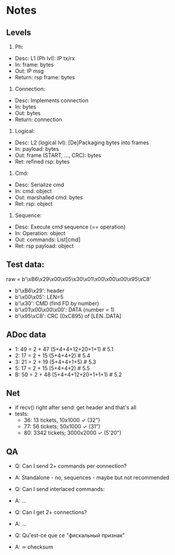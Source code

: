 # Notes

## Levels
1. Ph:
  - Desc: L1 (Ph lvl): IP tx/rx
  - In: frame: bytes
  - Out: IP msg
  - Return: rsp frame: bytes
1. Connection:
  - Desc: Implements connection
  - In: bytes
  - Out: bytes
  - Return: connection
1. Logical:
  - Desc: L2 (logical lvl): [De]Packaging bytes into frames
  - In: payload: bytes
  - Out: frame (START, ..., CRC): bytes
  - Ret: refined rsp: bytes
1. Cmd:
  - Desc: Serialize cmd
  - In: cmd: object
  - Out: marshalled cmd: bytes
  - Ret: rsp: object
1. Sequence:
  - Desc: Execute cmd sequence (== operation)
  - In: Operation: object
  - Out: commands: List[cmd]
  - Ret: rsp payload: object

## Test data:

raw = b'\xB6\x29\x00\x05\x30\x01\x00\x00\x00\x95\xС8'
- b'\xB6\x29': header
- b'\x00\x05': LEN=5
- b'\x30': CMD (find FD by number)
- b'\x01\x00\x00\x00': DATA (number = 1)
- b'\x95\xС8': CRC (0xC895) of [LEN..DATA]

## ADoc data
- 1: 49 = 2 + 47 (5+4+4+12+20+1+1)  # 5.1
- 2: 17 = 2 + 15 (5+4+4+2)  # 5.4
- 3: 21 = 2 + 19 (5+4+4+1+5)  # 5.3
- 5: 17 = 2 + 15 (5+4+4+2)  # 5.5
- B: 50 = 2 + 48 (5+4+4+12+20+1+1+1)  # 5.2

## Net
- if recv() right after send: get header and that's all
- tests:
  + 36: 13 tickets, 10x1000 &check; (32")
  + 77: 56 tickets; 50x1000 &check; (31")
  + 80: 3342 tickets; 3000x2000 &check; (5'20")

## QA
- Q: Can I send 2+ commands per connection?
- A: Standalone - no, sequences - maybe but not recommended

- Q: Can I send interlaced commands:
- A: &hellip;

- Q: Can I get 2+ connections?
- A: &hellip;

- Q: Qu'est-ce que ce "фискальный признак"
- A: &sime; checksum